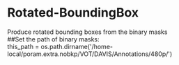 # Rotated-BoundingBox
Produce rotated bounding boxes from the binary masks <br>
##Set the path of binary masks: <br>
this_path = os.path.dirname('/home-local/poram.extra.nobkp/VOT/DAVIS/Annotations/480p/') <br>
